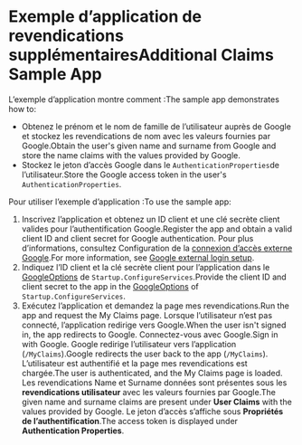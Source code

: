 # <a name="additional-claims-sample-app"></a><span data-ttu-id="7dfcc-101">Exemple d’application de revendications supplémentaires</span><span class="sxs-lookup"><span data-stu-id="7dfcc-101">Additional Claims Sample App</span></span>

<span data-ttu-id="7dfcc-102">L’exemple d’application montre comment :</span><span class="sxs-lookup"><span data-stu-id="7dfcc-102">The sample app demonstrates how to:</span></span>

* <span data-ttu-id="7dfcc-103">Obtenez le prénom et le nom de famille de l’utilisateur auprès de Google et stockez les revendications de nom avec les valeurs fournies par Google.</span><span class="sxs-lookup"><span data-stu-id="7dfcc-103">Obtain the user's given name and surname from Google and store the name claims with the values provided by Google.</span></span>
* <span data-ttu-id="7dfcc-104">Stockez le jeton d’accès Google dans le `AuthenticationProperties`de l’utilisateur.</span><span class="sxs-lookup"><span data-stu-id="7dfcc-104">Store the Google access token in the user's `AuthenticationProperties`.</span></span>

<span data-ttu-id="7dfcc-105">Pour utiliser l’exemple d’application :</span><span class="sxs-lookup"><span data-stu-id="7dfcc-105">To use the sample app:</span></span>

1. <span data-ttu-id="7dfcc-106">Inscrivez l’application et obtenez un ID client et une clé secrète client valides pour l’authentification Google.</span><span class="sxs-lookup"><span data-stu-id="7dfcc-106">Register the app and obtain a valid client ID and client secret for Google authentication.</span></span> <span data-ttu-id="7dfcc-107">Pour plus d’informations, consultez Configuration de la [connexion d’accès externe Google](https://docs.microsoft.com/aspnet/core/security/authentication/social/google-logins).</span><span class="sxs-lookup"><span data-stu-id="7dfcc-107">For more information, see [Google external login setup](https://docs.microsoft.com/aspnet/core/security/authentication/social/google-logins).</span></span>
1. <span data-ttu-id="7dfcc-108">Indiquez l’ID client et la clé secrète client pour l’application dans le [GoogleOptions](https://docs.microsoft.com/dotnet/api/microsoft.aspnetcore.authentication.google.googleoptions) de `Startup.ConfigureServices`.</span><span class="sxs-lookup"><span data-stu-id="7dfcc-108">Provide the client ID and client secret to the app in the [GoogleOptions](https://docs.microsoft.com/dotnet/api/microsoft.aspnetcore.authentication.google.googleoptions) of `Startup.ConfigureServices`.</span></span>
1. <span data-ttu-id="7dfcc-109">Exécutez l’application et demandez la page mes revendications.</span><span class="sxs-lookup"><span data-stu-id="7dfcc-109">Run the app and request the My Claims page.</span></span> <span data-ttu-id="7dfcc-110">Lorsque l’utilisateur n’est pas connecté, l’application redirige vers Google.</span><span class="sxs-lookup"><span data-stu-id="7dfcc-110">When the user isn't signed in, the app redirects to Google.</span></span> <span data-ttu-id="7dfcc-111">Connectez-vous avec Google.</span><span class="sxs-lookup"><span data-stu-id="7dfcc-111">Sign in with Google.</span></span> <span data-ttu-id="7dfcc-112">Google redirige l’utilisateur vers l’application (`/MyClaims`).</span><span class="sxs-lookup"><span data-stu-id="7dfcc-112">Google redirects the user back to the app (`/MyClaims`).</span></span> <span data-ttu-id="7dfcc-113">L’utilisateur est authentifié et la page mes revendications est chargée.</span><span class="sxs-lookup"><span data-stu-id="7dfcc-113">The user is authenticated, and the My Claims page is loaded.</span></span> <span data-ttu-id="7dfcc-114">Les revendications Name et Surname données sont présentes sous les **revendications utilisateur** avec les valeurs fournies par Google.</span><span class="sxs-lookup"><span data-stu-id="7dfcc-114">The given name and surname claims are present under **User Claims** with the values provided by Google.</span></span> <span data-ttu-id="7dfcc-115">Le jeton d’accès s’affiche sous **Propriétés de l’authentification**.</span><span class="sxs-lookup"><span data-stu-id="7dfcc-115">The access token is displayed under **Authentication Properties**.</span></span>

